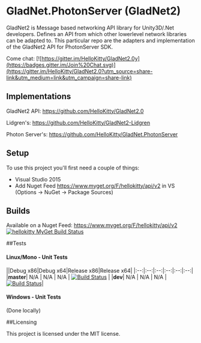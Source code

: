 # GladNet.PhotonServer (GladNet2)

GladNet2 is Message based networking API library for Unity3D/.Net developers. Defines an API from which other lowerlevel network libraries can be adapted to. This particular repo are the adapters and implementation of the GladNet2 API for PhotonServer SDK.

Come chat: [![https://gitter.im/HelloKitty/GladNet2.0y](https://badges.gitter.im/Join%20Chat.svg)](https://gitter.im/HelloKitty/GladNet2.0?utm_source=share-link&utm_medium=link&utm_campaign=share-link)

## Implementations

GladNet2 API: https://github.com/HelloKitty/GladNet2.0

Lidgren's: https://github.com/HelloKitty/GladNet2-Lidgren

Photon Server's: https://github.com/HelloKitty/GladNet.PhotonServer

## Setup

To use this project you'll first need a couple of things:
  - Visual Studio 2015
  - Add Nuget Feed https://www.myget.org/F/hellokitty/api/v2 in VS (Options -> NuGet -> Package Sources)

## Builds

Available on a Nuget Feed: https://www.myget.org/F/hellokitty/api/v2 [![hellokitty MyGet Build Status](https://www.myget.org/BuildSource/Badge/hellokitty?identifier=2de8fa51-b575-4fb5-ab5a-5854013c0ac0)](https://www.myget.org/gallery/hellokitty)

##Tests

#### Linux/Mono - Unit Tests
||Debug x86|Debug x64|Release x86|Release x64|
|:--:|:--:|:--:|:--:|:--:|:--:|
|**master**| N/A | N/A | N/A | [![Build Status](https://travis-ci.org/HelloKitty/GladNet.PhotonServer.svg?branch=master)](https://travis-ci.org/HelloKitty/GladNet.PhotonServer) |
|**dev**| N/A | N/A | N/A | [![Build Status](https://travis-ci.org/HelloKitty/GladNet.PhotonServer.svg?branch=dev)](https://travis-ci.org/HelloKitty/GladNet.PhotonServer)|

#### Windows - Unit Tests

(Done locally)

##Licensing

This project is licensed under the MIT license.

